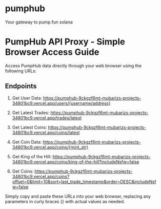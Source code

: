 # pumphub
Your gateway to pump.fun solana
# PumpHub API Proxy - Simple Browser Access Guide

Access PumpHub data directly through your web browser using the following URLs:

## Endpoints

1. Get User Data:
   https://pumphub-9ckgzf6mt-mubarizs-projects-34801bc9.vercel.app/users/{username/address}


2. Get Latest Trades:
   https://pumphub-9ckgzf6mt-mubarizs-projects-34801bc9.vercel.app/trades/latest

3. Get Latest Coins:
   https://pumphub-9ckgzf6mt-mubarizs-projects-34801bc9.vercel.app/coins/latest

4. Get Coin Data:
   https://pumphub-9ckgzf6mt-mubarizs-projects-34801bc9.vercel.app/coins/{mint_str}
  

5. Get King of the Hill:
   https://pumphub-9ckgzf6mt-mubarizs-projects-34801bc9.vercel.app/coins/king-of-the-hill?includeNsfw=false

6. Get Coins:
   https://pumphub-9ckgzf6mt-mubarizs-projects-34801bc9.vercel.app/coins?offset=0&limit=10&sort=last_trade_timestamp&order=DESC&includeNsfw=false

Simply copy and paste these URLs into your web browser, replacing any parameters in curly braces {} with actual values as needed.
